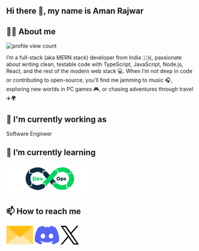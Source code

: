 ## Hi there 👋, my name is Aman Rajwar

<!-- [![youtube channel link](https://img.shields.io/badge/YouTube-FF0000?style=for-the-badge&logo=youtube&logoColor=white)]() -->

<!-- [![medium profile link](https://img.shields.io/badge/Medium-12100E?style=for-the-badge&logo=medium&logoColor=white)]() -->

<!-- [![discord server link](https://img.shields.io/badge/Discord-7289DA?style=for-the-badge&logo=discord&logoColor=white)]() -->

<!-- [![instagram profile link](https://img.shields.io/badge/Instagram-E4405F?style=for-the-badge&logo=instagram&logoColor=white)]() -->

<!-- [![twitter profile link](https://img.shields.io/badge/Twitter-1DA1F2?style=for-the-badge&logo=twitter&logoColor=white)]() -->

<!-- [![spotify profile link](https://img.shields.io/badge/Spotify-1ED760?&style=for-the-badge&logo=spotify&logoColor=white)]() -->


## 🙋‍♂️ About me

![profile view count](https://komarev.com/ghpvc/?username=AmanRajwar)

I’m a full-stack (aka MERN stack) developer from India 🇮🇳, passionate about writing clean, testable code with TypeScript, JavaScript, Node.js, React, and the rest of the modern web stack 💻. When I’m not deep in code or contributing to open-source, you’ll find me jamming to music 🎧, exploring new worlds in PC games 🎮, or chasing adventures through travel ✈️🌍

## 🔭 I'm currently working as

Software Engineer 

## 🌱 I’m currently learning

[<img src="assets/devops-2.svg" alt="bugsplat slingshot" height="80px">]()


<!-- ## 🔨 I've contributed to this as well -->

<!-- [<img src="assets/bugsplat.png" height="50px">](https://github.com/BugSplat-Git) -->
<!-- [<img src="assets/angular.png" height="50px">](https://github.com/angular/angular/pulls?q=author%3Abobbyg603+) -->
<!-- [<img src="assets/supabase.png" height="50px">](https://github.com/supabase/supabase/pulls?q=author%3Abobbyg603+) -->
<!-- [<img src="assets/dt.png" height="50px">](https://github.com/DefinitelyTyped/DefinitelyTyped/pulls?q=author%3Abobbyg603) -->
<!-- [<img src="assets/ionic.png" height="50px">](https://github.com/ionic-team/ionic-docs/pulls?q=author%3Abobbyg603+) -->
<!-- [<img src="assets/ethereum.png" height="50px">](https://github.com/ethereum/ethereum-org-website/pulls?q=author%3Abobbyg603+) -->
<!-- [<img src="assets/ng-mocks.png" height="50px">](https://github.com/help-me-mom/ng-mocks/pulls?q=author%3Abobbyg603+) -->
<!-- [<img src="assets/swimlane.png" height="50px">](https://github.com/swimlane/ngx-charts/pulls?q=author%3Abobbyg603+) -->
<!-- [<img src="assets/hotjar.png" height="50px">](https://github.com/hotjar/hotjar-js/pulls?q=author%3Abobbyg603+) -->
<!-- [<img src="assets/sindre.png" height="50px">](https://github.com/sindresorhus/is-video/pulls?q=author%3Abobbyg603+) -->
<!-- [<img src="assets/hanzla.png" height="50px">](https://github.com/1hanzla100/developer-portfolio/pulls?q=author%3Abobbyg603) -->
<!-- [<img src="assets/georgipeltekov.png" height="50px">](https://github.com/georgipeltekov/ngx-file-drop/pulls?q=author%3Abobbyg603) -->



## 📫 How to reach me

[<img src="assets/envelope.png" height="50px">]()
[<img src="assets/discord.png" height="50px">]()
[<img src="assets/x.png" height="50px">]()
